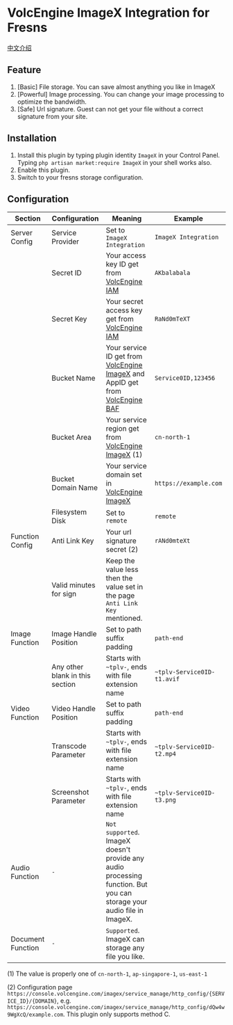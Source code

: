 # VolcEngine ImageX Integration for Fresns

[中文介绍](readme_zh.md)

## Feature

1. [Basic] File storage. You can save almost anything you like in ImageX
2. [Powerful] Image processing. You can change your image processing to optimize the bandwidth.
3. [Safe] Url signature. Guest can not get your file without a correct signature from your site.

## Installation

1. Install this plugin by typing plugin identity `ImageX` in your Control Panel.
   Typing `php artisan market:require ImageX` in your shell works also.
2. Enable this plugin.
3. Switch to your fresns storage configuration.

## Configuration

| Section           | Configuration                   | Meaning                                                                                                                                                                             | Example                    |
|-------------------|---------------------------------|-------------------------------------------------------------------------------------------------------------------------------------------------------------------------------------|----------------------------|
| Server Config     | Service Provider                | Set to `ImageX Integration`                                                                                                                                                         | `ImageX Integration`       |
|                   | Secret ID                       | Your access key ID get from [VolcEngine IAM](https://console.volcengine.com/iam/keymanage/)                                                                                         | `AKbalabala`               |
|                   | Secret Key                      | Your secret access key get from [VolcEngine IAM](https://console.volcengine.com/iam/keymanage/)                                                                                     | `RaNd0mTeXT`               |
|                   | Bucket Name                     | Your service ID get from [VolcEngine ImageX](https://console.volcengine.com/imagex/service_manage/) and AppID get from [VolcEngine BAF](https://console.volcengine.com/baf/my_app/) | `Service0ID,123456`        |
|                   | Bucket Area                     | Your service region get from [VolcEngine ImageX](https://console.volcengine.com/imagex/service_manage/) (1)                                                                         | `cn-north-1`               |
|                   | Bucket Domain Name              | Your service domain set in [VolcEngine ImageX](https://console.volcengine.com/imagex/service_manage/)                                                                               | `https://example.com`      |
|                   | Filesystem Disk                 | Set to `remote`                                                                                                                                                                     | `remote`                   |
| Function Config   | Anti Link Key                   | Your url signature secret (2)                                                                                                                                                       | `rANd0mteXt`               |
|                   | Valid minutes for sign          | Keep the value less then the value set in the page `Anti Link Key` mentioned.                                                                                                       |                            |
| Image Function    | Image Handle Position           | Set to path suffix padding                                                                                                                                                          | `path-end`                 |
|                   | Any other blank in this section | Starts with `~tplv-`, ends with file extension name                                                                                                                                 | `~tplv-Service0ID-t1.avif` |
| Video Function    | Video Handle Position           | Set to path suffix padding                                                                                                                                                          | `path-end`                 |
|                   | Transcode Parameter             | Starts with `~tplv-`, ends with file extension name                                                                                                                                 | `~tplv-Service0ID-t2.mp4`  |
|                   | Screenshot Parameter            | Starts with `~tplv-`, ends with file extension name                                                                                                                                 | `~tplv-Service0ID-t3.png`  |
| Audio Function    | `-`                             | `Not supported`. ImageX doesn't provide any audio processing function. But you can storage your audio file in ImageX.                                                               |                            |
| Document Function | `-`                             | `Supported`. ImageX can storage any file you like.                                                                                                                                  |                            |

(1) The value is properly one of `cn-north-1`, `ap-singapore-1`, `us-east-1`

(2) Configuration page `https://console.volcengine.com/imagex/service_manage/http_config/{SERVICE_ID}/{DOMAIN}`,
e.g. `https://console.volcengine.com/imagex/service_manage/http_config/dQw4w9WgXcQ/example.com`. This plugin only
supports method C.
